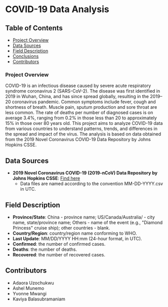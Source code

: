 # COVID-19 Data Analysis 

## Table of Contents
- [Project Overview](#project-overview)
- [Data Sources](#data-sources)
- [Field Description](#field-description)
- [Conclusions](#conclusions)
- [Contributors](#contributors)

### Project Overview
COVID-19 is an infectious disease caused by severe acute respiratory syndrome coronavirus 2 (SARS-CoV-2). The disease was first identified in 2019 in Wuhan, China, and has since spread globally, resulting in the 2019–20 coronavirus pandemic. Common symptoms include fever, cough and shortness of breath. Muscle pain, sputum production and sore throat are less common. The rate of deaths per number of diagnosed cases is on average 3.4%, ranging from 0.2% in those less than 20 to approximately 15% in those over 80 years old. This project aims to analyze COVID-19 data from various countries to understand patterns, trends, and differences in the spread and impact of the virus. The analysis is based on data obtained from the 2019 Novel Coronavirus COVID-19 Data Repository by Johns Hopkins CSSE.

## Data Sources

- **2019 Novel Coronavirus COVID-19 (2019-nCoV) Data Repository by Johns Hopkins CSSE**: [Find here](https://github.com/CSSEGISandData/COVID-19/tree/master/csse_covid_19_data/csse_covid_19_daily_reports)
  - Data files are named according to the convention MM-DD-YYYY.csv in UTC.

## Field Description

- **Province/State**: China - province name; US/Canada/Australia/ - city name, state/province name; Others - name of the event (e.g., "Diamond Princess" cruise ship); other countries - blank.
- **Country/Region**: country/region name conforming to WHO.
- **Last Update**: MM/DD/YYYY HH:mm (24-hour format, in UTC).
- **Confirmed**: the number of confirmed cases.
- **Deaths**: the number of deaths.
- **Recovered**: the number of recovered cases.


## Contributors

- Adaora Uzochukwu
- Ashel Munemo
- Yvonne Mwangi
- Kaviya Balasubramaniam 
